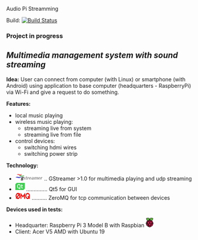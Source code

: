 Audio Pi Streamming 

Build: [![Build Status](https://travis-ci.com/szymonjanas/AudioPiStreamming.svg?token=7zqskTqUVeesY8JKkTYf&branch=master)](https://travis-ci.com/szymonjanas/AudioPiStreamming)

### Project in progress
## _Multimedia management system with sound streaming_ 

**Idea:** User can connect from computer (with Linux) or smartphone (with Android) using application to base computer (headquarters - RaspberryPi) via Wi-Fi and give a request to do something. 

**Features:**
- local music playing
- wireless music playing: 
  - streaming live from system 
  - streaming live from file
- control devices:
  - switching hdmi wires
  - switching power strip
  
**Technology:**
- <img src="https://github.com/szymonjanas/AudioPiStreamming/blob/master/githubgraphics/gst.png" /> 
  .. GStreamer >1.0 for multimedia playing and udp streaming  
- <img src="https://github.com/szymonjanas/AudioPiStreamming/blob/master/githubgraphics/qt.png" width="25" height="25" /> 
   .............. Qt5 for GUI
- <img src="https://github.com/szymonjanas/AudioPiStreamming/blob/master/githubgraphics/zmq.jpg" width="40" height="20" /> 
   .......... ZeroMQ for tcp communication between devices

**Devices used in tests:**
- Headquarter: Raspberry Pi 3 Model B with Raspbian <img src="https://github.com/szymonjanas/AudioPiStreamming/blob/master/githubgraphics/RPi.png" width="20" height="25" />
- Client: Acer V5 AMD with Ubuntu 19
